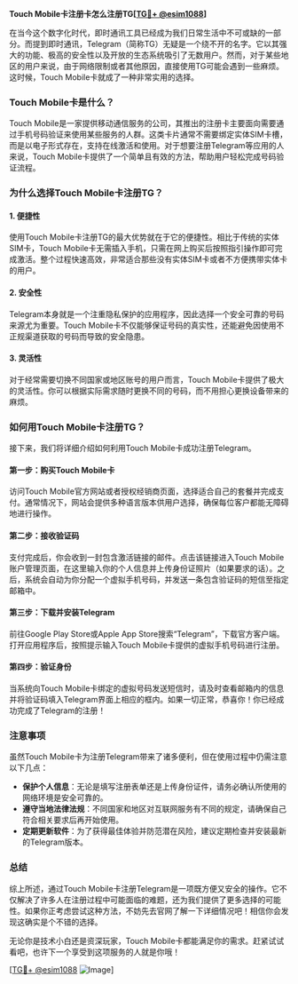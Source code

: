 **Touch Mobile卡注册卡怎么注册TG[[TG💪+ @esim1088](https://t.me/s/esim1088)]**

在当今这个数字化时代，即时通讯工具已经成为我们日常生活中不可或缺的一部分。而提到即时通讯，Telegram（简称TG）无疑是一个绕不开的名字。它以其强大的功能、极高的安全性以及开放的生态系统吸引了无数用户。然而，对于某些地区的用户来说，由于网络限制或者其他原因，直接使用TG可能会遇到一些麻烦。这时候，Touch Mobile卡就成了一种非常实用的选择。

### Touch Mobile卡是什么？

Touch Mobile是一家提供移动通信服务的公司，其推出的注册卡主要面向需要通过手机号码验证来使用某些服务的人群。这类卡片通常不需要绑定实体SIM卡槽，而是以电子形式存在，支持在线激活和使用。对于想要注册Telegram等应用的人来说，Touch Mobile卡提供了一个简单且有效的方法，帮助用户轻松完成号码验证流程。

### 为什么选择Touch Mobile卡注册TG？

#### 1. **便捷性**
   使用Touch Mobile卡注册TG的最大优势就在于它的便捷性。相比于传统的实体SIM卡，Touch Mobile卡无需插入手机，只需在网上购买后按照指引操作即可完成激活。整个过程快速高效，非常适合那些没有实体SIM卡或者不方便携带实体卡的用户。

#### 2. **安全性**
   Telegram本身就是一个注重隐私保护的应用程序，因此选择一个安全可靠的号码来源尤为重要。Touch Mobile卡不仅能够保证号码的真实性，还能避免因使用不正规渠道获取的号码而导致的安全隐患。

#### 3. **灵活性**
   对于经常需要切换不同国家或地区账号的用户而言，Touch Mobile卡提供了极大的灵活性。你可以根据实际需求随时更换不同的号码，而不用担心更换设备带来的麻烦。

### 如何用Touch Mobile卡注册TG？

接下来，我们将详细介绍如何利用Touch Mobile卡成功注册Telegram。

#### 第一步：购买Touch Mobile卡
访问Touch Mobile官方网站或者授权经销商页面，选择适合自己的套餐并完成支付。通常情况下，网站会提供多种语言版本供用户选择，确保每位客户都能无障碍地进行操作。

#### 第二步：接收验证码
支付完成后，你会收到一封包含激活链接的邮件。点击该链接进入Touch Mobile账户管理页面，在这里输入你的个人信息并上传身份证照片（如果要求的话）。之后，系统会自动为你分配一个虚拟手机号码，并发送一条包含验证码的短信至指定邮箱中。

#### 第三步：下载并安装Telegram
前往Google Play Store或Apple App Store搜索“Telegram”，下载官方客户端。打开应用程序后，按照提示输入Touch Mobile卡提供的虚拟手机号码进行注册。

#### 第四步：验证身份
当系统向Touch Mobile卡绑定的虚拟号码发送短信时，请及时查看邮箱内的信息并将验证码填入Telegram界面上相应的框内。如果一切正常，恭喜你！你已经成功完成了Telegram的注册！

### 注意事项

虽然Touch Mobile卡为注册Telegram带来了诸多便利，但在使用过程中仍需注意以下几点：

- **保护个人信息**：无论是填写注册表单还是上传身份证件，请务必确认所使用的网络环境是安全可靠的。
- **遵守当地法律法规**：不同国家和地区对互联网服务有不同的规定，请确保自己符合相关要求后再开始使用。
- **定期更新软件**：为了获得最佳体验并防范潜在风险，建议定期检查并安装最新的Telegram版本。

### 总结

综上所述，通过Touch Mobile卡注册Telegram是一项既方便又安全的操作。它不仅解决了许多人在注册过程中可能面临的难题，还为我们提供了更多选择的可能性。如果你正考虑尝试这种方法，不妨先去官网了解一下详细情况吧！相信你会发现这确实是个不错的选择。

无论你是技术小白还是资深玩家，Touch Mobile卡都能满足你的需求。赶紧试试看吧，也许下一个享受到这项服务的人就是你哦！

[[TG💪+ @esim1088](https://t.me/s/esim1088) ![Image](https://i.postimg.cc/4NQfJmqS/Snipaste-2025-05-13-00-14-12.png)]